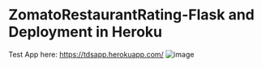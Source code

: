 # ZomatoRestaurantRating-Flask and Deployment in Heroku
Test App here: https://tdsapp.herokuapp.com/
![image](https://user-images.githubusercontent.com/67735416/115831809-b4e11480-a42f-11eb-9dd4-9a5f74f50e19.png)

